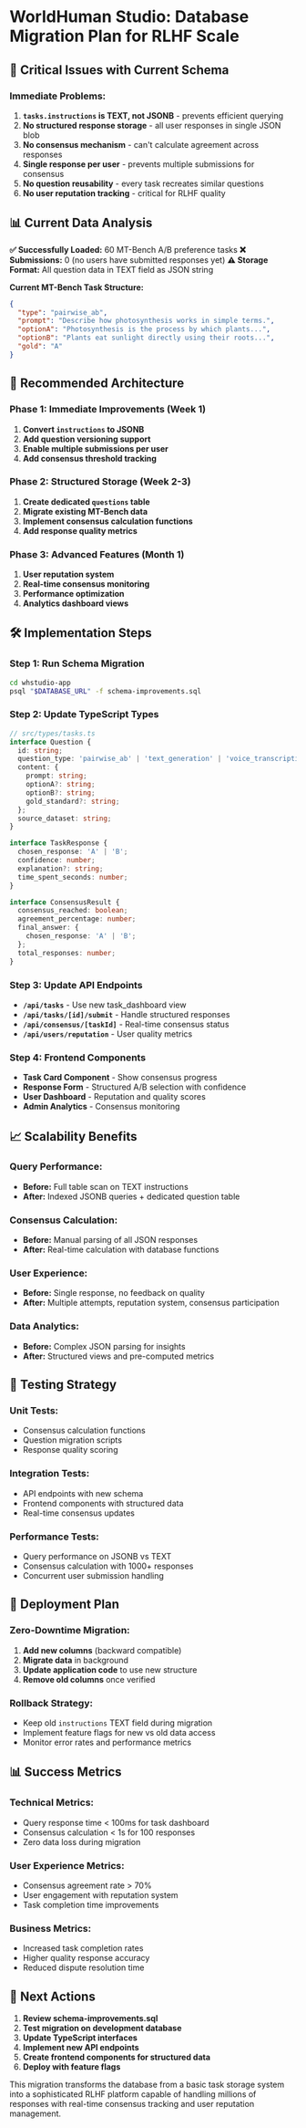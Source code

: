 # WorldHuman Studio: Database Migration Plan for RLHF Scale

## 🚨 Critical Issues with Current Schema

### **Immediate Problems:**
1. **`tasks.instructions` is TEXT, not JSONB** - prevents efficient querying
2. **No structured response storage** - all user responses in single JSON blob
3. **No consensus mechanism** - can't calculate agreement across responses
4. **Single response per user** - prevents multiple submissions for consensus
5. **No question reusability** - every task recreates similar questions
6. **No user reputation tracking** - critical for RLHF quality

## 📊 Current Data Analysis

**✅ Successfully Loaded:** 60 MT-Bench A/B preference tasks
**❌ Submissions:** 0 (no users have submitted responses yet)
**⚠️ Storage Format:** All question data in TEXT field as JSON string

**Current MT-Bench Task Structure:**
```json
{
  "type": "pairwise_ab",
  "prompt": "Describe how photosynthesis works in simple terms.",
  "optionA": "Photosynthesis is the process by which plants...",
  "optionB": "Plants eat sunlight directly using their roots...",
  "gold": "A"
}
```

## 🎯 Recommended Architecture

### **Phase 1: Immediate Improvements (Week 1)**
1. **Convert `instructions` to JSONB**
2. **Add question versioning support**
3. **Enable multiple submissions per user**
4. **Add consensus threshold tracking**

### **Phase 2: Structured Storage (Week 2-3)**
1. **Create dedicated `questions` table**
2. **Migrate existing MT-Bench data**
3. **Implement consensus calculation functions**
4. **Add response quality metrics**

### **Phase 3: Advanced Features (Month 1)**
1. **User reputation system**
2. **Real-time consensus monitoring**
3. **Performance optimization**
4. **Analytics dashboard views**

## 🛠️ Implementation Steps

### **Step 1: Run Schema Migration**
```bash
cd whstudio-app
psql "$DATABASE_URL" -f schema-improvements.sql
```

### **Step 2: Update TypeScript Types**
```typescript
// src/types/tasks.ts
interface Question {
  id: string;
  question_type: 'pairwise_ab' | 'text_generation' | 'voice_transcription';
  content: {
    prompt: string;
    optionA?: string;
    optionB?: string;
    gold_standard?: string;
  };
  source_dataset: string;
}

interface TaskResponse {
  chosen_response: 'A' | 'B';
  confidence: number;
  explanation?: string;
  time_spent_seconds: number;
}

interface ConsensusResult {
  consensus_reached: boolean;
  agreement_percentage: number;
  final_answer: {
    chosen_response: 'A' | 'B';
  };
  total_responses: number;
}
```

### **Step 3: Update API Endpoints**
- **`/api/tasks`** - Use new task_dashboard view
- **`/api/tasks/[id]/submit`** - Handle structured responses
- **`/api/consensus/[taskId]`** - Real-time consensus status
- **`/api/users/reputation`** - User quality metrics

### **Step 4: Frontend Components**
- **Task Card Component** - Show consensus progress
- **Response Form** - Structured A/B selection with confidence
- **User Dashboard** - Reputation and quality scores
- **Admin Analytics** - Consensus monitoring

## 📈 Scalability Benefits

### **Query Performance:**
- **Before:** Full table scan on TEXT instructions
- **After:** Indexed JSONB queries + dedicated question table

### **Consensus Calculation:**
- **Before:** Manual parsing of all JSON responses
- **After:** Real-time calculation with database functions

### **User Experience:**
- **Before:** Single response, no feedback on quality
- **After:** Multiple attempts, reputation system, consensus participation

### **Data Analytics:**
- **Before:** Complex JSON parsing for insights
- **After:** Structured views and pre-computed metrics

## 🔧 Testing Strategy

### **Unit Tests:**
- Consensus calculation functions
- Question migration scripts
- Response quality scoring

### **Integration Tests:**
- API endpoints with new schema
- Frontend components with structured data
- Real-time consensus updates

### **Performance Tests:**
- Query performance on JSONB vs TEXT
- Consensus calculation with 1000+ responses
- Concurrent user submission handling

## 🚀 Deployment Plan

### **Zero-Downtime Migration:**
1. **Add new columns** (backward compatible)
2. **Migrate data** in background
3. **Update application code** to use new structure
4. **Remove old columns** once verified

### **Rollback Strategy:**
- Keep old `instructions` TEXT field during migration
- Implement feature flags for new vs old data access
- Monitor error rates and performance metrics

## 📊 Success Metrics

### **Technical Metrics:**
- Query response time < 100ms for task dashboard
- Consensus calculation < 1s for 100 responses
- Zero data loss during migration

### **User Experience Metrics:**
- Consensus agreement rate > 70%
- User engagement with reputation system
- Task completion time improvements

### **Business Metrics:**
- Increased task completion rates
- Higher quality response accuracy
- Reduced dispute resolution time

## 🎯 Next Actions

1. **Review schema-improvements.sql**
2. **Test migration on development database**
3. **Update TypeScript interfaces**
4. **Implement new API endpoints**
5. **Create frontend components for structured data**
6. **Deploy with feature flags**

This migration transforms the database from a basic task storage system into a sophisticated RLHF platform capable of handling millions of responses with real-time consensus tracking and user reputation management.
